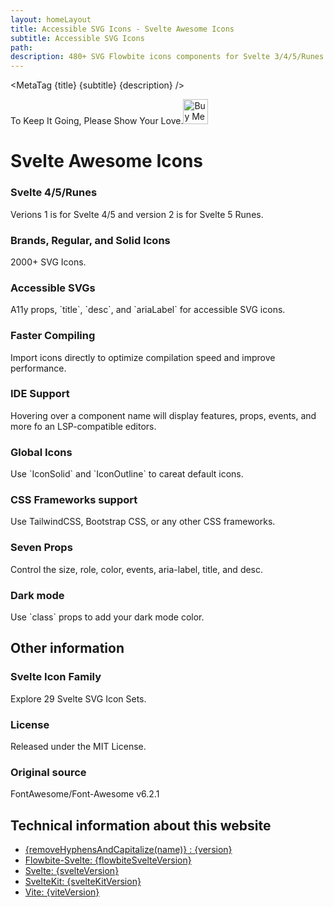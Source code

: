 ```yaml
---
layout: homeLayout
title: Accessible SVG Icons - Svelte Awesome Icons
subtitle: Accessible SVG Icons
path:
description: 480+ SVG Flowbite icons components for Svelte 3/4/5/Runes.
---
```


<script>
  import { Banner, Card } from 'flowbite-svelte';
  import { MetaTags } from 'svelte-meta-tags';
  import MetaTag from './utils/MetaTag.svelte';
  import { removeHyphensAndCapitalize } from './utils/utils';
  import { StarRegular, KeyboardRegular, BellSolid, ObjectGroupRegular, CatSolid, CompassDraftingSolid, InfoSolid, AwardSolid, A7Solid, MoonSolid } from '$lib'

  const name = __NAME__;
  const version = __VERSION__;
  const githuburl = __GITHUBURL__;
  const flowbiteSvelteVersion = __FLOWBITESVELTEVERSION__;
  const svelteVersion = __SVELTEVERSION__;
  const svelteKitVersion = __SVELTEKITVERSION__;
  const viteVersion = __VITEVERSION__;
</script>

<MetaTag {title} {subtitle} {description} />

<Banner id="default-banner" dismissable={false} classDiv='max-w-3xl mt-4 mx-auto p-2'>
  <p class="flex items-center gap-4 text-lg font-normal text-gray-900 dark:text-gray-100">
      To Keep It Going, Please Show Your Love.<a href='https://ko-fi.com/Z8Z2CHALG' target='_blank'><img height='40' style='border:0px;height:40px;' src='https://storage.ko-fi.com/cdn/kofi3.png?v=3' border='0' alt='Buy Me a Coffee at ko-fi.com' /></a>
  </p>
</Banner>

<h1 class='flex justify-center my-8'>Svelte Awesome Icons</h1>

<div class='grid grid-cols-2 md:grid-cols-3 gap-4'>
  <Card>
  <StarRegular class="w-8 h-8 mb-3 text-blue-500 dark:text-blue-400" />
  <h3 class="mb-2 text-xl font-bold tracking-tight text-gray-900 dark:text-white">Svelte 4/5/Runes</h3>
  <p class="font-normal text-gray-700 dark:text-gray-400 leading-tight">
  Verions 1 is for Svelte 4/5 and version 2 is for Svelte 5 Runes.
  </p>
  </Card>

  <Card>
  <KeyboardRegular class="w-8 h-8 mb-3 text-green-500 dark:text-green-400" />
  <h3 class="mb-2 text-xl font-bold tracking-tight text-gray-900 dark:text-white">Brands, Regular, and Solid Icons</h3>
  <p class="font-normal text-gray-700 dark:text-gray-400 leading-tight">
  2000+ SVG Icons.
  </p>
  </Card>

  <Card>
  <BellSolid class="w-8 h-8 mb-3 text-red-500 dark:text-red-400" />
  <h3 class="mb-2 text-xl font-bold tracking-tight text-gray-900 dark:text-white">Accessible SVGs</h3>
  <p class="font-normal text-gray-700 dark:text-gray-400 leading-tight">
  A11y props, `title`, `desc`, and `ariaLabel` for accessible SVG icons. 
  </p>
  </Card>

  <Card>
  <CompassDraftingSolid class="w-8 h-8 mb-3 text-purple-500 dark:text-purple-400" />
  <h3 class="mb-2 text-xl font-bold tracking-tight text-gray-900 dark:text-white">Faster Compiling</h3>
  <p class="font-normal text-gray-700 dark:text-gray-400 leading-tight">
   Import icons directly to optimize compilation speed and improve performance.
  </p>
  </Card>

  <Card>
  <ObjectGroupRegular class="w-8 h-8 mb-3 text-pink-500 dark:text-pink-400" />
  <h3 class="mb-2 text-xl font-bold tracking-tight text-gray-900 dark:text-white">IDE Support</h3>
  <p class="font-normal text-gray-700 dark:text-gray-400 leading-tight">
  Hovering over a component name will display features, props, events, and more fo an LSP-compatible editors.
  </p>
  </Card>

  <Card>
  <CatSolid class="w-8 h-8 mb-3 text-yellow-500 dark:text-yellow-400" />
  <h3 class="mb-2 text-xl font-bold tracking-tight text-gray-900 dark:text-white">Global Icons</h3>
  <p class="font-normal text-gray-700 dark:text-gray-400 leading-tight">
  Use `IconSolid` and `IconOutline` to careat default icons.
  </p>
  </Card>

  <Card>
    <AwardSolid class="w-8 h-8 mb-3 text-yellow-500 dark:text-yellow-400" />
    <h3 class="mb-2 text-xl font-bold tracking-tight text-gray-900 dark:text-white">CSS Frameworks support</h3>
    <p class="font-normal text-gray-700 dark:text-gray-400 leading-tight">
    Use TailwindCSS, Bootstrap CSS, or any other CSS frameworks.
    </p>
  </Card>

  <Card>
    <A7Solid class="w-8 h-8 mb-3 text-yellow-500 dark:text-yellow-400" />
    <h3 class="mb-2 text-xl font-bold tracking-tight text-gray-900 dark:text-white">Seven Props</h3>
    <p class="font-normal text-gray-700 dark:text-gray-400 leading-tight">
    Control the size, role, color, events, aria-label, title, and desc.
    </p>
  </Card>

  <Card>
    <MoonSolid class="w-8 h-8 mb-3 text-yellow-500 dark:text-yellow-400" />
    <h3 class="mb-2 text-xl font-bold tracking-tight text-gray-900 dark:text-white">Dark mode</h3>
    <p class="font-normal text-gray-700 dark:text-gray-400 leading-tight">
    Use `class` props to add your dark mode color.
    </p>
  </Card>
</div>

<h2 class='flex justify-center my-8'>Other information</h2>

<div class='grid grid-cols-2 md:grid-cols-3 gap-4'>
  <Card href='https://svelte-svg-icons.codewithshin.com/'>
  <InfoSolid class="w-8 h-8 mb-3 text-oragne-500 dark:text-orange-400" />
  <h3 class="mb-2 text-xl font-bold tracking-tight text-gray-900 dark:text-white">Svelte Icon Family</h3>
  <p class="font-normal text-gray-700 dark:text-gray-400 leading-tight">
  Explore 29 Svelte SVG Icon Sets.
  </p>
  </Card>

  <Card href='https://github.com/shinokada/svelte-awesome-icons/blob/main/LICENSE' class='dark:hover:no-underline'>
  <InfoSolid class="w-8 h-8 mb-3 text-blue-500 dark:text-blue-400" />
  <h3 class="mb-2 text-xl font-bold tracking-tight text-gray-900 dark:text-white">License</h3>
  <p class="font-normal text-gray-700 dark:text-gray-400 leading-tight">
  Released under the MIT License.
  </p>
  </Card>

  <Card href='https://github.com/FortAwesome/Font-Awesome/tree/6.x/svgs'>
  <InfoSolid class="w-8 h-8 mb-3 text-green-500 dark:text-green-400" />
  <h3 class="mb-2 text-xl font-bold tracking-tight text-gray-900 dark:text-white">Original source</h3>
  <p class="font-normal text-gray-700 dark:text-gray-400 leading-tight">
  FontAwesome/Font-Awesome v6.2.1
  </p>
  </Card>
</div>

<h2 class='flex justify-center my-8'>Technical information about this website</h2>

<div class='grid grid-cols-1'>
<Card size='xl'>
  <ul class="m-4 list-disc p-4 text-left text-lg dark:text-gray-400">
  <li class="hover:text-red-700 hover:underline">
    <a
      href="{githuburl}"
      class="me-4 hover:underline md:me-6">{removeHyphensAndCapitalize(name)} : {version}</a
    >
  </li>
  <li>
    <a href="https://flowbite-svelte.com/" class="me-4 hover:underline md:me-6"
      >Flowbite-Svelte: {flowbiteSvelteVersion}</a
    >
  </li>
  <li class="hover:text-red-700 hover:underline">
    <a
      href="https://svelte.dev/"
      class="me-4 hover:underline md:me-6">Svelte: {svelteVersion}</a
    >
  </li>
  <li>
    <a href="https://kit.svelte.dev/docs/introduction" class="me-4 hover:underline md:me-6"
      >SvelteKit: {svelteKitVersion}</a
    >
  </li>
  <li class="hover:text-red-700 hover:underline">
    <a href="https://vitejs.dev/" class="hover:underline">Vite: {viteVersion}</a>
  </li>
</ul>
    
</Card>
</div>
